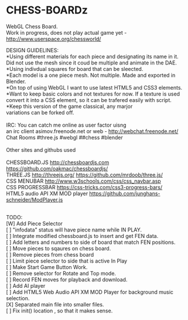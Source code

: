 # CHESS-BOARDz
WebGL Chess Board.
<BR>
Work in progress, does not play actual game yet - http://www.userspace.org/chessworld/

DESIGN GUIDELINES:<BR>
 *Using different materials for each piece and designating its name in it.<BR>
  Did not use the mesh since it coud be multiple and animate in the DAE.<BR>
  *Using indivdual squares for board that can be sleected.<BR>
 *Each model is a one piece mesh. Not multiple. Made and exported in Blender. <BR>
  *On top of using WebGL I want to use latest HTML5 and CSS3 elements.<BR>
  *Want to keep basic colors and not textures for now. If a texture is used<BR>
 convert it into a CSS element, so it can be trafered easily with script. <BR>
 *Keep this version of the game classical, any marjor <BR>
 variations can be forked off.<BR> 
<BR>
IRC:
You can catch me online as user factor uisng<BR>
an irc client asimov.freenode.net or web - http://webchat.freenode.net/ <BR>
Chat Rooms #three.js #webgl ##chess #blender<BR>
<BR>
Other sites and githubs used<BR>
<BR>
  CHESSBOARD.JS  http://chessboardjs.com  https://github.com/oakmac/chessboardjs/ <BR>
  THREE.JS  http://threejs.org/  https://github.com/mrdoob/three.js/ <BR>
  CSS MENUBAR http://www.w3schools.com/css/css_navbar.asp <BR>
  CSS PROGRESSBAR https://css-tricks.com/css3-progress-bars/ <BR>
  HTML5 audio API XM MOD player https://github.com/junghans-schneider/ModPlayer.js <BR>
  
<BR>
TODO:<BR>
 [W] Add Piece Selector <BR>
 [ ] "infodata" status will have piece name while IN PLAY. <BR>
 [ ] Integrate modified chessboard.js to insert and get FEN data.<BR>
 [ ] Add letters and numbers to side of board that match FEN positions. <BR>
 [ ] Move pieces to sqaures on chess board.<BR>
 [ ] Remove pieces from chess board<BR>
 [ ] Limit piece selector to side that is active In Play<BR>
 [ ] Make Start Game Button Work. <BR>
 [ ] Remove selector for Rotate and Top mode. <BR>
 [ ] Record FEN moves for playback and download. <BR>
 [ ] Add AI player<BR>
 [ ] Add HTML5 Web Audio API XM MOD Player for background music selection. <BR>
 [X] Separated main file into smaller files. <BR>
 [ ] Fix init() location , so that it makes sense. 
 
 
 
